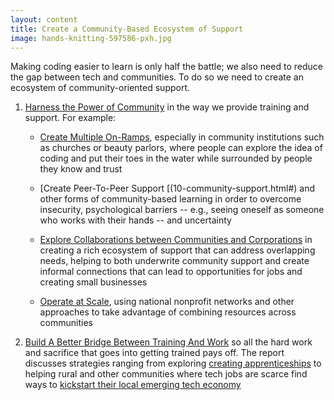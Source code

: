 ```yaml
---
layout: content
title: Create a Community-Based Ecosystem of Support
image: hands-knitting-597586-pxh.jpg
---
```


Making coding easier to learn is only half the battle; we also need to reduce the gap between tech and communities. To do so we need to create an ecosystem of community-oriented support.

1. [Harness the Power of Community](10-community-support.html) in the way we provide training and support. For example:

    - [Create Multiple On-Ramps](10-community-support.html#), especially in community institutions such as churches or beauty parlors, where people can explore the idea of coding and put their toes in the water while surrounded by people they know and trust

    - [Create Peer-To-Peer Support [(10-community-support.html#) and other forms of community-based learning in order to overcome insecurity, psychological barriers -- e.g., seeing oneself as someone who works with their hands -- and uncertainty

    - [Explore Collaborations between Communities and Corporations](10-community-support.html#) in creating a rich ecosystem of support that can address overlapping needs, helping to both underwrite community support and create informal connections that can lead to opportunities for jobs and creating small businesses

    - [Operate at Scale](10-community-support.html#), using national nonprofit networks and other approaches to take advantage of combining resources across communities

2. [Build A Better Bridge Between Training And Work](20-training-work.html) so all the hard work and sacrifice that goes into getting trained pays off. The report discusses strategies ranging from exploring [creating apprenticeships](20-training-work.html#) to helping rural and other communities where tech jobs are scarce find ways to [kickstart their local emerging tech economy](20-training-work.html#)
